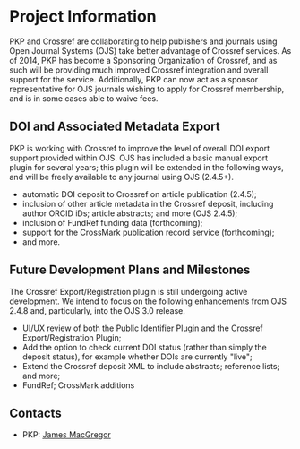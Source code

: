 # Project Information

PKP and Crossref are collaborating to help publishers and journals using Open Journal Systems (OJS) take better advantage of Crossref services. As of 2014, PKP has become a Sponsoring Organization of Crossref, and as such will be providing much improved Crossref integration and overall support for the service. Additionally, PKP can now act as a sponsor representative for OJS journals wishing to apply for Crossref membership, and is in some cases able to waive fees.

## DOI and Associated Metadata Export

PKP is working with Crossref to improve the level of overall DOI export support provided within OJS. OJS has included a basic manual export plugin for several years; this plugin will be extended in the following ways, and will be freely available to any journal using OJS (2.4.5+).

- automatic DOI deposit to Crossref on article publication (2.4.5);
- inclusion of other article metadata in the Crossref deposit, including author ORCID iDs; article abstracts; and more (OJS 2.4.5);
- inclusion of FundRef funding data (forthcoming);
- support for the CrossMark publication record service (forthcoming);
- and more.

## Future Development Plans and Milestones

The Crossref Export/Registration plugin is still undergoing active development. We intend to focus on the following enhancements from OJS 2.4.8 and, particularly, into the OJS 3.0 release.

-   UI/UX review of both the Public Identifier Plugin and the Crossref Export/Registration Plugin;
-   Add the option to check current DOI status (rather than simply the deposit status), for example whether DOIs are currently "live";
-   Extend the Crossref deposit XML to include abstracts; reference lists; and more;
-   FundRef; CrossMark additions

## Contacts

-   PKP: [James MacGregor](mailto:pkp.contact@gmail.com)
